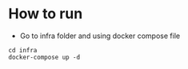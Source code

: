 # How to run 
- Go to infra folder and using docker compose file
```
cd infra
docker-compose up -d
 ```


